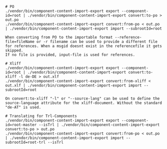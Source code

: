     # PO
    ./vendor/bin/component-content-import-export export --component-id=root | ./vendor/bin/component-content-import-export convert:to-po > out.po
    ./vendor/bin/component-content-import-export convert:from-po < out.po | ./vendor/bin/component-content-import-export import --subrootId=root
    
    When converting from PO to the importable format --reference-file=fileName or -r filename can be used to provide a different file for references. When a msgid doesnt exist in the referencefile it gets skipped.
    If no file is provided, input-file is used for references.
    
    # Xliff
    ./vendor/bin/component-content-import-export export --component-id=root | ./vendor/bin/component-content-import-export convert:to-xliff -l de-DE > out.xlf
    ./vendor/bin/component-content-import-export convert:from-xliff < out.xlf | ./vendor/bin/component-content-import-export import --subrootId=root
    
    On convert:to-xliff "-l" or "--source-lang" can be used to define the source-language attribute for the xliff-document. Without the standard "de-AT" is used.
    
    # Translating for Trl-Components
    ./vendor/bin/component-content-import-export export --component-id=root-master --isTrl | ./vendor/bin/component-content-import-export convert:to-po > out.po
    ./vendor/bin/component-content-import-export convert:from-po < out.po | ./vendor/bin/component-content-import-export import --subrootId=root-trl --isTrl
